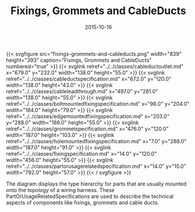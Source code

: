 ﻿---
title: Fixings, Grommets and CableDucts
toc: false
type: specs
layout: diagram
date: "2015-10-16"
draft: false
specification: VEC
version: 1.1.2
documentType: "Recommendation"
elementType: Diagram
classes:
  - CableDuctOutlet
  - CableDuctSpecification
  - CableLeadThrough
  - BoltMountedFixingSpecification
  - EdgeMountedFixingSpecification
  - GrommetSpecification
  - HoleMountedFixingSpecification
  - FixingSpecification
  - PartOrUsageRelatedSpecification
menu:
  VEC-1.1.2:    
    parent: description-of-components
    identifier: description-of-components/fixings-grommets-and-cableducts
    weight: 1003013 

# Prev/next pager order (if `docs_section_pager` enabled in `params.toml`)
weight: 1003013
---
{{< svgfigure src="fixings-grommets-and-cableducts.png" width="839" height="393" caption="Fixings, Grommets and CableDucts" numbered="true" >}}
  {{< svglink relref="../../classes/cableductoutlet.md" x="679.0" y="232.0" width="138.0" height="55.0" >}}
  {{< svglink relref="../../classes/cableductspecification.md" x="672.0" y="120.0" width="138.0" height="43.0" >}}
  {{< svglink relref="../../classes/cableleadthrough.md" x="497.0" y="281.0" width="138.0" height="55.0" >}}
  {{< svglink relref="../../classes/boltmountedfixingspecification.md" x="98.0" y="204.0" width="184.0" height="79.0" >}}
  {{< svglink relref="../../classes/edgemountedfixingspecification.md" x="203.0" y="288.0" width="186.0" height="55.0" >}}
  {{< svglink relref="../../classes/grommetspecification.md" x="476.0" y="120.0" width="187.0" height="103.0" >}}
  {{< svglink relref="../../classes/holemountedfixingspecification.md" x="7.0" y="288.0" width="187.0" height="91.0" >}}
  {{< svglink relref="../../classes/fixingspecification.md" x="14.0" y="120.0" width="456.0" height="55.0" >}}
  {{< svglink relref="../../classes/partorusagerelatedspecification.md" x="14.0" y="15.0" width="792.0" height="57.0" >}}
{{< / svgfigure >}}
<p> The diagram displays the type hierarchy for parts that are usually mounted onto the topology of a wiring harness. These PartOrUsageRelatedSpecifications are used to describe the technical aspects of components like fixings, grommets and cable ducts.      </p>